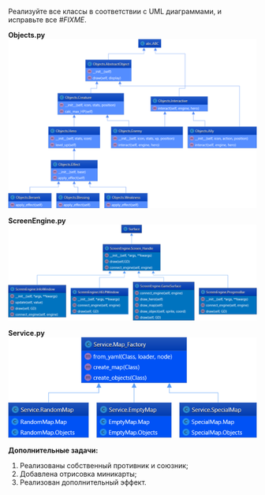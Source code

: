 Реализуйте все классы в соответствии с UML диаграммами, и исправьте все *#FIXME*.

**Objects.py**
![image](https://github.com/jBuly4/Py2_final/blob/master/Objects.png)

**ScreenEngine.py**
![image](https://github.com/jBuly4/Py2_final/blob/master/ScreenEngine.png)

**Service.py**
![image](https://github.com/jBuly4/Py2_final/blob/master/Service.png)

**Дополнительные задачи:**

1. Реализованы собственный противник и союзник;
2. Добавлена отрисовка миникарты;
3. Реализован дополнительный эффект.
